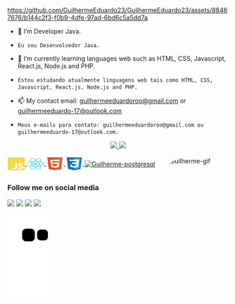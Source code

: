 https://github.com/GuilhermeEduardo23/GuilhermeEduardo23/assets/88467676/b144c2f3-f0b9-4dfe-97ad-6bd6c5a5dd7a

- 🔭 I’m Developer Java.
-     Eu sou Desenvolvedor Java.
      
- 🌱 I’m currently learning languages web such as HTML, CSS, Javascript, React.js, Node.js and PHP.
-     Estou estudando atualmente linguagens web tais como HTML, CSS, Javascript, React.js, Node.js and PHP.
      
- 📫 My contact email: guilhermeeduardoroo@gmail.com or guilhermeeduardo-17@outlook.com
-     Meus e-mails para contato: guilhermeeduardoroo@gmail.com ou guilhermeeduardo-17@outlook.com.
      
<div align="center">
  <a href="https://github.com/GuilhermeEduardo23">
  <img height="180em" src="https://github-readme-stats.vercel.app/api?username=GuilhermeEduardo23&show_icons=true&theme=dark&include_all_commits=true&count_private=true"/>
  <img height="180em" src="https://github-readme-stats.vercel.app/api/top-langs/?username=GuilhermeEduardo23&layout=compact&langs_count=7&theme=dark"/>
</div>

<div style="display: inline_block"><br>
  <img align="center" alt="Guilherme-Js" height="30" width="40" src="https://raw.githubusercontent.com/devicons/devicon/master/icons/javascript/javascript-plain.svg">
  <img align="center" alt="Guilherme-React" height="30" width="40" src="https://raw.githubusercontent.com/devicons/devicon/master/icons/react/react-original.svg">
  <img align="center" alt="Guilherme-HTML" height="30" width="40" src="https://raw.githubusercontent.com/devicons/devicon/master/icons/html5/html5-original.svg">
  <img align="center" alt="Guilherme-CSS" height="30" width="40" src="https://raw.githubusercontent.com/devicons/devicon/master/icons/css3/css3-original.svg">
  <img align="center" alt="Guilherme-postgresql" height="30" width="40" src="https://cdn.jsdelivr.net/gh/devicons/devicon/icons/postgresql/postgresql-original.svg">
  <a href="https://picasion.com/"><img src="https://i.picasion.com/pic92/5637cde29a4292e709b61c9b5aaed7ab.gif" align="right" alt="Guilherme-gif" height="150" width="150" style="border-radius:50px;"/></a><br />
</div>

##

### Follow me on social media
<div> 
  <a href="https://instagram.com/guilher.m3" target="_blank"><img src="https://img.shields.io/badge/-Instagram-%23E4405F?style=for-the-badge&logo=instagram&logoColor=white" target="_blank"></a> 
  <a href = "mailto:guilhermeeduardoroo@gmail.com"><img src="https://img.shields.io/badge/-Gmail-%23333?style=for-the-badge&logo=gmail&logoColor=white" target="_blank"></a>
  <a href = "mailto:guilhermeeduardo-17@outlook.com"><img src="https://img.shields.io/badge/Microsoft_Outlook-0078D4?style=for-the-badge&logo=microsoft-outlook&logoColor=white"></a>
  <a href="https://www.linkedin.com/in/guilherme-eduardo-7059bb178/" target="_blank"><img src="https://img.shields.io/badge/-LinkedIn-%230077B5?style=for-the-badge&logo=linkedin&logoColor=white" target="_blank"></a> 
</div>

![Snake animation](https://github.com/GuilhermeEduardo23/GuilhermeEduardo23/blob/output/github-contribution-grid-snake.svg)

